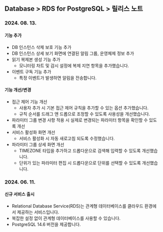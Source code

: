 ## Database > RDS for PostgreSQL > 릴리스 노트

### 2024. 08. 13.

#### 기능 추가

- DB 인스턴스 삭제 보호 기능 추가
- DB 인스턴스 상세 보기 화면에 연결된 알림 그룹, 운영체제 정보 추가
- 읽기 복제본 생성 기능 추가
  - 모니터링 차트 및 감시 설정에 복제 지연 항목을 추가했습니다.
- 이벤트 구독 기능 추가
  - 특정 이벤트가 발생하면 알림을 전송합니다.

#### 기능 개선/변경

- 접근 제어 기능 개선
  - 사용자 추가 시 기본 접근 제어 규칙을 추가할 수 있는 옵션 추가했습니다.
  - 규칙 순서를 드래그 앤 드롭으로 조정할 수 있도록 사용성을 개선했습니다.
- 파라미터 그룹 변경 사항 적용 시 실제로 변경되는 파라미터 항목을 확인할 수 있도록 개선
- 서비스 활성화 화면 개선
  - 서비스 활성화 시 자동 새로고침 되도록 수정했습니다.
- 파라미터 그룹 상세 화면 개선
  - TIMEZONE 타입을 추가하고 드롭다운으로 검색해 입력할 수 있도록 개선했습니다.
  - 단위가 있는 파라미터 편집 시 드롭다운으로 단위를 선택할 수 있도록 개선했습니다.


### 2024. 06. 11.

#### 신규 서비스 출시

- Relational Database Service(RDS)는 관계형 데이터베이스를 클라우드 환경에서 제공하는 서비스입니다.
- 복잡한 설정 없이 관계형 데이터베이스를 사용할 수 있습니다.
- PostgreSQL 14.6 버전을 제공합니다.
